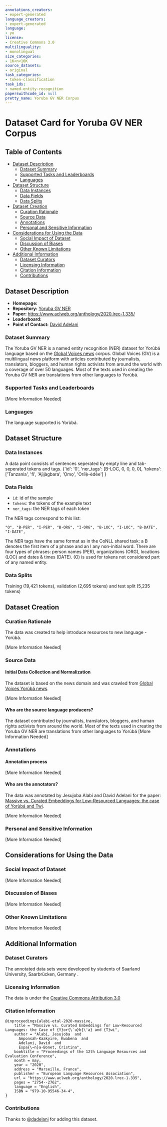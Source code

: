 ```yaml
---
annotations_creators:
- expert-generated
language_creators:
- expert-generated
language:
- yo
license:
- Creative Commons 3.0
multilinguality:
- monolingual
size_categories:
- 1K<n<10K
source_datasets:
- original
task_categories:
- token-classification
task_ids:
- named-entity-recognition
paperswithcode_id: null
pretty_name: Yoruba GV NER Corpus
---
```


# Dataset Card for Yoruba GV NER Corpus

## Table of Contents
- [Dataset Description](#dataset-description)
  - [Dataset Summary](#dataset-summary)
  - [Supported Tasks and Leaderboards](#supported-tasks-and-leaderboards)
  - [Languages](#languages)
- [Dataset Structure](#dataset-structure)
  - [Data Instances](#data-instances)
  - [Data Fields](#data-fields)
  - [Data Splits](#data-splits)
- [Dataset Creation](#dataset-creation)
  - [Curation Rationale](#curation-rationale)
  - [Source Data](#source-data)
  - [Annotations](#annotations)
  - [Personal and Sensitive Information](#personal-and-sensitive-information)
- [Considerations for Using the Data](#considerations-for-using-the-data)
  - [Social Impact of Dataset](#social-impact-of-dataset)
  - [Discussion of Biases](#discussion-of-biases)
  - [Other Known Limitations](#other-known-limitations)
- [Additional Information](#additional-information)
  - [Dataset Curators](#dataset-curators)
  - [Licensing Information](#licensing-information)
  - [Citation Information](#citation-information)
  - [Contributions](#contributions)

## Dataset Description

- **Homepage:** 
- **Repository:** [Yoruba GV NER](https://github.com/ajesujoba/YorubaTwi-Embedding/tree/master/Yoruba/Yoruba-NER)
- **Paper:** https://www.aclweb.org/anthology/2020.lrec-1.335/
- **Leaderboard:**
- **Point of Contact:** [David Adelani](mailto:didelani@lsv.uni-saarland.de)

### Dataset Summary
The Yoruba GV NER is a named entity recognition (NER) dataset for Yorùbá language based on the [Global Voices news](https://yo.globalvoices.org/) corpus. Global Voices (GV) is a multilingual news platform with articles contributed by journalists, translators, bloggers, and human rights activists from around the world with a coverage of over 50 languages. Most of the texts used in creating the Yoruba GV NER are translations from other languages to Yorùbá.

### Supported Tasks and Leaderboards

[More Information Needed]

### Languages

The language supported is Yorùbá.

## Dataset Structure

### Data Instances

A data point consists of sentences seperated by empty line and tab-seperated tokens and tags. 
{'id': '0',
 'ner_tags': [B-LOC, 0, 0, 0, 0],
 'tokens': ['Tanzania', 'fi', 'Ajìjàgbara', 'Ọmọ', 'Orílẹ̀-èdèe']
}

### Data Fields

- `id`: id of the sample
- `tokens`: the tokens of the example text
- `ner_tags`: the NER tags of each token

The NER tags correspond to this list:
```
"O", "B-PER", "I-PER", "B-ORG", "I-ORG", "B-LOC", "I-LOC", "B-DATE", "I-DATE",
```
The NER tags have the same format as in the CoNLL shared task: a B denotes the first item of a phrase and an I any non-initial word. There are four types of phrases: person names (PER), organizations (ORG), locations (LOC) and dates & times (DATE). (O) is used for tokens not considered part of any named entity.

### Data Splits

Training (19,421 tokens), validation (2,695 tokens) and test split (5,235 tokens)

## Dataset Creation

### Curation Rationale

The data was created to help introduce resources to new language - Yorùbá.

[More Information Needed]

### Source Data

#### Initial Data Collection and Normalization

The dataset is based on the news domain and was crawled from [Global Voices Yorùbá news](https://yo.globalvoices.org/).


[More Information Needed]

#### Who are the source language producers?

The dataset contributed by journalists, translators, bloggers, and human rights activists from around the world. Most of the texts used in creating the Yoruba GV NER are translations from other languages to Yorùbá
[More Information Needed]

### Annotations

#### Annotation process

[More Information Needed]

#### Who are the annotators?

The data was annotated by Jesujoba Alabi and David Adelani for the paper: 
[Massive vs. Curated Embeddings for Low-Resourced Languages: the case of Yorùbá and Twi](https://www.aclweb.org/anthology/2020.lrec-1.335/).

[More Information Needed]

### Personal and Sensitive Information

[More Information Needed]

## Considerations for Using the Data

### Social Impact of Dataset

[More Information Needed]

### Discussion of Biases

[More Information Needed]

### Other Known Limitations

[More Information Needed]

## Additional Information

### Dataset Curators

The annotated data sets were developed by students of Saarland University, Saarbrücken, Germany .


### Licensing Information

The data is under the [Creative Commons Attribution 3.0 ](https://creativecommons.org/licenses/by/3.0/)

### Citation Information
```
@inproceedings{alabi-etal-2020-massive,
    title = "Massive vs. Curated Embeddings for Low-Resourced Languages: the Case of {Y}or{\`u}b{\'a} and {T}wi",
    author = "Alabi, Jesujoba  and
      Amponsah-Kaakyire, Kwabena  and
      Adelani, David  and
      Espa{\~n}a-Bonet, Cristina",
    booktitle = "Proceedings of the 12th Language Resources and Evaluation Conference",
    month = may,
    year = "2020",
    address = "Marseille, France",
    publisher = "European Language Resources Association",
    url = "https://www.aclweb.org/anthology/2020.lrec-1.335",
    pages = "2754--2762",
    language = "English",
    ISBN = "979-10-95546-34-4",
}
```
### Contributions

Thanks to [@dadelani](https://github.com/dadelani) for adding this dataset.
